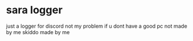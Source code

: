 # sara logger
just a logger for discord not my problem if u dont have a good pc not made by me skiddo
made by me
